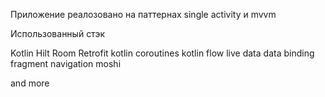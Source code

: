 

Приложение реалозовано на паттернах single activity и mvvm

 Использованный стэк

Kotlin
Hilt
Room
Retrofit
kotlin coroutines
kotlin flow
live data
data binding
fragment navigation
moshi

and more
